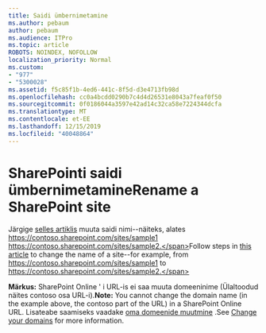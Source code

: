 ```yaml
---
title: Saidi ümbernimetamine
ms.author: pebaum
author: pebaum
ms.audience: ITPro
ms.topic: article
ROBOTS: NOINDEX, NOFOLLOW
localization_priority: Normal
ms.custom:
- "977"
- "5300028"
ms.assetid: f5c85f1b-4ed6-441c-8f5d-d3e4713fb98d
ms.openlocfilehash: cc0a4bcdd0290b7c4d4d26531e8043a7feaf0f50
ms.sourcegitcommit: 0f0186044a3597e42ad14c32ca58e7224344dcfa
ms.translationtype: MT
ms.contentlocale: et-EE
ms.lasthandoff: 12/15/2019
ms.locfileid: "40048864"
---
```

# <a name="rename-a-sharepoint-site"></a><span data-ttu-id="54520-102">SharePointi saidi ümbernimetamine</span><span class="sxs-lookup"><span data-stu-id="54520-102">Rename a SharePoint site</span></span>

<span data-ttu-id="54520-103">Järgige [selles artiklis](https://docs.microsoft.com/sharepoint/change-site-address) muuta saidi nimi--näiteks, alates https://contoso.sharepoint.com/sites/sample1 https://contoso.sharepoint.com/sites/sample2.</span><span class="sxs-lookup"><span data-stu-id="54520-103">Follow steps in [this article](https://docs.microsoft.com/sharepoint/change-site-address) to change the name of a site--for example, from https://contoso.sharepoint.com/sites/sample1 to https://contoso.sharepoint.com/sites/sample2.</span></span>

<span data-ttu-id="54520-104">**Märkus:** SharePoint Online ' i URL-is ei saa muuta domeeninime (Ülaltoodud näites contoso osa URL-i).</span><span class="sxs-lookup"><span data-stu-id="54520-104">**Note:** You cannot change the domain name (in the example above, the contoso part of the URL) in a SharePoint Online URL.</span></span> <span data-ttu-id="54520-105">Lisateabe saamiseks vaadake [oma domeenide muutmine](https://go.microsoft.com/fwlink/?Linkid=2018696) .</span><span class="sxs-lookup"><span data-stu-id="54520-105">See [Change your domains](https://go.microsoft.com/fwlink/?Linkid=2018696) for more information.</span></span>
  